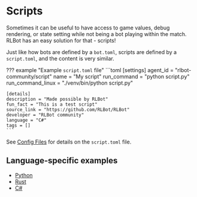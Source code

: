 # Scripts

Sometimes it can be useful to have access to game values, debug rendering, or state setting while not being a bot playing within the match. RLBot has an easy solution for that - scripts!

Just like how bots are defined by a `bot.toml`, scripts are defined by a `script.toml`, and the content is very similar.

??? example "Example `script.toml` file"
    ```toml
    [settings]
    agent_id = "rlbot-community/script"
    name = "My script"
    run_command = "python script.py"
    run_command_linux = "./venv/bin/python script.py"

    [details]
    description = "Made possible by RLBot"
    fun_fact = "This is a test script"
    source_link = "https://github.com/RLBot/RLBot"
    developer = "RLBot community"
    language = "C#"
    tags = []
    ```

See [Config Files](/v5/botmaking/config-files/#bot-script-config-files) for details on the `script.toml` file.

## Language-specific examples

- [Python](https://github.com/RLBot/python-interface/blob/master/tests/render_test)
- [Rust](https://github.com/RLBot/rust-interface/tree/master/rlbot/examples/high_jump_script)
- [C#](https://github.com/RLBot/csharp-interface/blob/master/Tests/TestScript)
